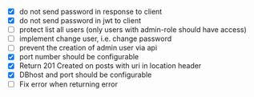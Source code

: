 -   [X] do not send password in response to client
-   [X] do not send password in jwt to client
-   [ ] protect list all users (only users with admin-role should have access)
-   [ ] implement change user, i.e. change password
-   [ ] prevent the creation of admin user via api
-   [X] port number should be configurable
-   [X] Return 201 Created on posts with uri in location header
-   [X] DBhost and port should be configurable
-   [ ] Fix error when returning error
